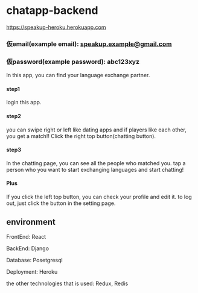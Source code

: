 # chatapp-backend
https://speakup-heroku.herokuapp.com

### 仮email(example email): speakup.example@gmail.com

### 仮password(example password): abc123xyz

In this app, you can find your language exchange partner. 

#### step1

login this app.


#### step2

you can swipe right or left like dating apps and if players like each other, you get a match!! Click the right top button(chatting button).


#### step3

In the chatting page, you can see all the people who matched you. tap a person who you want to start exchanging languages and start chatting!


#### Plus

If you click the left top button, you can check your profile and edit it. to log out, just click the button in the setting page.




## environment
FrontEnd: React

BackEnd: Django

Database: Posetgresql

Deployment: Heroku

the other technologies that is used: Redux, Redis
